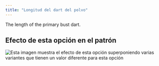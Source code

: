 ```yaml
---
title: "Longitud del dart del polvo"
---
```


The length of the primary bust dart.

## Efecto de esta opción en el patrón

![Esta imagen muestra el efecto de esta opción superponiendo varias variantes que tienen un valor diferente para esta opción](breanna_primarybustdartlength_sample.svg "Efecto de esta opción en el patrón")
